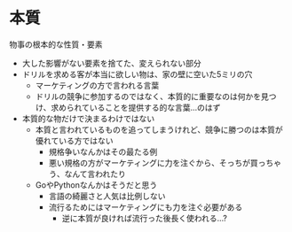 # 本質

物事の根本的な性質・要素

- 大した影響がない要素を捨てた、変えられない部分
- ドリルを求める客が本当に欲しい物は、家の壁に空いた5ミリの穴
  - マーケティングの方で言われる言葉
  - ドリルの競争に参加するのではなく、本質的に重要なのは何かを見つけ、求められていることを提供する的な言葉...のはず
- 本質的な物だけで決まるわけではない
  - 本質と言われているものを追ってしまうけれど、競争に勝つのは本質が優れている方ではない
    - 規格争いなんかはその最たる例
    - 悪い規格の方がマーケティングに力を注ぐから、そっちが買っちゃう、なんて言われたり
  - GoやPythonなんかはそうだと思う
    - 言語の綺麗さと人気は比例しない
    - 流行るためにはマーケティングにも力を注ぐ必要がある
      - 逆に本質が良ければ流行った後長く使われる...?
